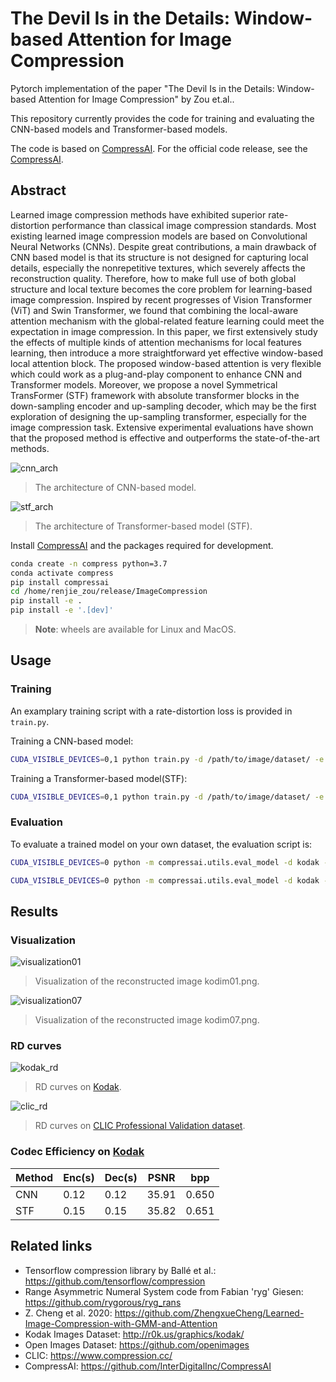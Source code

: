 # The Devil Is in the Details: Window-based Attention for Image Compression
Pytorch implementation of the paper "The Devil Is in the Details: Window-based Attention for Image Compression" by Zou et.al..

This repository currently provides the code for training and evaluating the CNN-based models and Transformer-based models.

The code is based on [CompressAI](https://github.com/InterDigitalInc/CompressAI). For the official code release, see the [CompressAI](https://github.com/InterDigitalInc/CompressAI).


## Abstract
Learned image compression methods have exhibited superior rate-distortion performance than classical image compression standards.
Most existing learned image compression models are based on Convolutional Neural Networks (CNNs).
Despite great contributions, a main drawback of CNN based model is that its structure is not designed for capturing local details, especially the nonrepetitive textures, which severely affects the reconstruction quality.
Therefore, how to make full use of both global structure and local texture becomes the core problem for learning-based image compression.
Inspired by recent progresses of Vision Transformer (ViT) and Swin Transformer, we found that combining the local-aware attention mechanism with the global-related feature learning could meet the expectation in image compression.
In this paper, we first extensively study the effects of multiple kinds of attention mechanisms for local features learning, then introduce a more straightforward yet effective window-based local attention block.
The proposed window-based attention is very flexible which could work as a plug-and-play component to enhance CNN and Transformer models.
Moreover, we propose a novel Symmetrical TransFormer (STF) framework with absolute transformer blocks in the down-sampling encoder and up-sampling decoder, which may be the first exploration of designing the up-sampling transformer, especially for the image compression task.
Extensive experimental evaluations have shown that the proposed method is effective and outperforms the state-of-the-art methods.


![cnn_arch](https://github.com/Googolxx/STF/blob/main/assets/cnn_arch.png)
>  The architecture of CNN-based model.

![stf_arch](https://github.com/Googolxx/STF/blob/main/assets/stf_arch.png)
>  The architecture of Transformer-based model (STF).

Install [CompressAI](https://github.com/InterDigitalInc/CompressAI) and the packages required for development.
```bash
conda create -n compress python=3.7
conda activate compress
pip install compressai
cd /home/renjie_zou/release/ImageCompression
pip install -e .
pip install -e '.[dev]'
```

> **Note**: wheels are available for Linux and MacOS.

## Usage

### Training
An examplary training script with a rate-distortion loss is provided in
`train.py`. 

Training a CNN-based model:
```bash
CUDA_VISIBLE_DEVICES=0,1 python train.py -d /path/to/image/dataset/ -e 1000 --batch-size 16 --save --save_path /path/to/save/ -m cnn --cuda --lambda 0.0035
```
Training a Transformer-based model(STF):
```bash
CUDA_VISIBLE_DEVICES=0,1 python train.py -d /path/to/image/dataset/ -e 1000 --batch-size 16 --save --save_path /path/to/save/ -m stf --cuda --lambda 0.0035
```


### Evaluation

To evaluate a trained model on your own dataset, the evaluation script is:

```bash
CUDA_VISIBLE_DEVICES=0 python -m compressai.utils.eval_model -d kodak -r kodak_reconstruction -a stf -p /path/to/checkpoint/ --cuda
```
```bash
CUDA_VISIBLE_DEVICES=0 python -m compressai.utils.eval_model -d kodak -r kodak_reconstruction -a cnn -p /path/to/checkpoint/ --cuda
```

## Results

### Visualization

![visualization01](https://github.com/Googolxx/STF/blob/main/assets/detail_01.png)
>  Visualization of the reconstructed image kodim01.png.

![visualization07](https://github.com/Googolxx/STF/blob/main/assets/detail_07.png)
>  Visualization of the reconstructed image kodim07.png.
>
### RD curves

![kodak_rd](https://github.com/Googolxx/STF/blob/main/assets/kodak_rd.png)
>  RD curves on [Kodak](http://r0k.us/graphics/kodak/).

![clic_rd](https://github.com/Googolxx/STF/blob/main/assets/clic_rd.png)
>  RD curves on [CLIC Professional Validation dataset](https://www.compression.cc/).

### Codec Efficiency on [Kodak](http://r0k.us/graphics/kodak/)
| Method | Enc(s) | Dec(s) | PSNR | bpp |
| ------------ | ------ | ------ | ------ | ------ |
| CNN | 0.12 | 0.12 | 35.91 | 0.650 |
| STF | 0.15 | 0.15 | 35.82 | 0.651 |


## Related links
 * Tensorflow compression library by Ballé et al.: https://github.com/tensorflow/compression
 * Range Asymmetric Numeral System code from Fabian 'ryg' Giesen: https://github.com/rygorous/ryg_rans
 * Z. Cheng et al. 2020: https://github.com/ZhengxueCheng/Learned-Image-Compression-with-GMM-and-Attention
 * Kodak Images Dataset: http://r0k.us/graphics/kodak/
 * Open Images Dataset: https://github.com/openimages
 * CLIC: https://www.compression.cc/
 * CompressAI: https://github.com/InterDigitalInc/CompressAI

